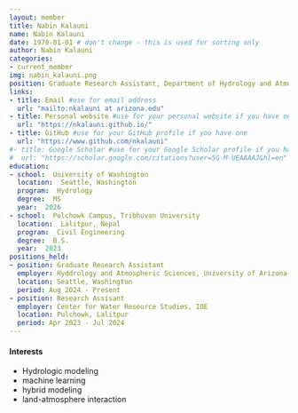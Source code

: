 ```yaml
---
layout: member
title: Nabin Kalauni
name: Nabin Kalauni
date: 1970-01-01 # don't change - this is used for sorting only
author: Nabin Kalauni
categories:
- current_member
img: nabin_kalauni.png
position: Graduate Research Assistant, Department of Hydrology and Atmospheric Sciences, University of Arizona
links:
- title: Email #use for email address
  url: "mailto:nkalauni at arizona.edu"
- title: Personal website #use for your personal website if you have one
  url: "https://nkalauni.github.io/"
- title: GitHub #use for your GitHub profile if you have one
  url: "https://www.github.com/nkalauni"
#- title: Google Scholar #use for your Google Scholar profile if you have one
#  url: "https://scholar.google.com/citations?user=5G-M-UEAAAAJ&hl=en"
education:
- school:  University of Washington
  location:  Seattle, Washington
  program:  Hydrology
  degree:  MS
  year:  2026
- school:  Pulchowk Campus, Tribhuvan University
  location:  Lalitpur, Nepal
  program:  Civil Engineering
  degree:  B.S.
  year:  2023
positions_held:
- position: Graduate Research Assistant
  employer: Hyddrology and Atmospheric Sciences, University of Arizona
  location: Seattle, Washington
  period: Aug 2024 - Present
- position: Research Assisant
  employer: Center for Water Resource Studies, IOE
  location: Pulchowk, Lalitpur
  period: Apr 2023 - Jul 2024
---
```

#### Interests

 - Hydrologic modeling
 - machine learning
 - hybrid modeling
 - land-atmosphere interaction